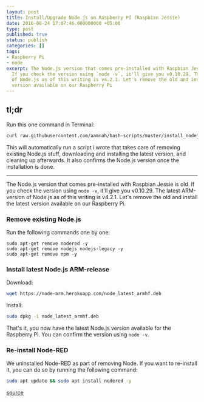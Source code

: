 ```yaml
---
layout: post
title: Install/Upgrade Node.js on Raspberry Pi (Raspbian Jessie)
date: 2016-08-24 17:07:46.000000000 +05:00
type: post
published: true
status: publish
categories: []
tags:
- Raspberry Pi
- node
excerpt: The Node.js version that comes pre-installed with Raspbian Jessie is old.
  If you check the version using `node -v`, it'll give you v0.10.29. The latest ARM-version
  of Node.js as of this writing is v4.2.1. Let's remove the old and install the latest
  version available on our Raspberry Pi
---
```


tl;dr
---

Run this one command in Terminal:

```bash
curl raw.githubusercontent.com/aamnah/bash-scripts/master/install_nodejs.sh | bash
```

This will automatically run a script i wrote that takes care of removing existing Node.js stuff, downloading and installing the latest version, and cleaning up afterwards. It also confirms the Node.js version once the installation is done.

---

The Node.js version that comes pre-installed with Raspbian Jessie is old. If you check the version using `node -v`, it'll give you v0.10.29. The latest ARM-version of Node.js as of this writing is v4.2.1. Let's remove the old and install the latest version available on our Raspberry Pi.

### Remove existing Node.js

Run the following commands one by one:

```shell
sudo apt-get remove nodered -y
sudo apt-get remove nodejs nodejs-legacy -y
sudo apt-get remove npm -y
```

### Install latest Node.js ARM-release

Download:

```bash
wget https://node-arm.herokuapp.com/node_latest_armhf.deb
```

Install:

```bash
sudo dpkg -i node_latest_armhf.deb
```

That's it, you now have the latest Node.js version available for the Raspberry Pi. You can confirm the version using `node -v`.

### Re-install Node-RED

We uninstalled Node-RED as part of removing Node. If you want to re-install it, you can do so by running the following command:

```bash
sudo apt update && sudo apt install nodered -y
```

[source](https://www.raspberrypi.org/forums/viewtopic.php?f=34&amp;t=140747)